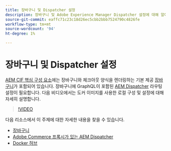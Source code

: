 ```yaml
---
title: 장바구니 및 Dispatcher 설정
description: 장바구니 및 Adobe Experience Manager Dispatcher 설정에 대해 알아봅니다.
source-git-commit: eaffc71c23c18d26ec5cbb2bbb7524790c4826fe
workflow-type: tm+mt
source-wordcount: '94'
ht-degree: 1%

---
```



# 장바구니 및 Dispatcher 설정

[AEM CIF 핵심 구성 요소](https://github.com/adobe/aem-core-cif-components)에는 장바구니와 체크아웃 양식을 렌더링하는 기본 제공 [장바구니](https://github.com/adobe/aem-core-cif-components/tree/master/ui.apps/src/main/content/jcr_root/apps/core/cif/components/commerce/minicart/v1/minicart)가 포함되어 있습니다. 장바구니에 GraphQL이 포함된 [AEM Dispatcher](https://github.com/adobe/aem-core-cif-components/blob/master/dispatcher) 라우팅 설정이 필요합니다. 다음 비디오에서는 도커 이미지를 사용한 로컬 구성 및 설정에 대해 자세히 설명합니다.

>[!VIDEO](https://video.tv.adobe.com/v/29656/?quality=12)

다음 리소스에서 이 주제에 대한 자세한 내용을 찾을 수 있습니다.

- [장바구니](https://github.com/adobe/aem-core-cif-components/tree/master/ui.apps/src/main/content/jcr_root/apps/core/cif/components/commerce/minicart/v1/minicart)
- [Adobe Commerce 프록시가 있는 AEM Dispatcher](https://github.com/adobe/aem-core-cif-components/tree/master/dispatcher)
- [Docker 허브](https://hub.docker.com/)
